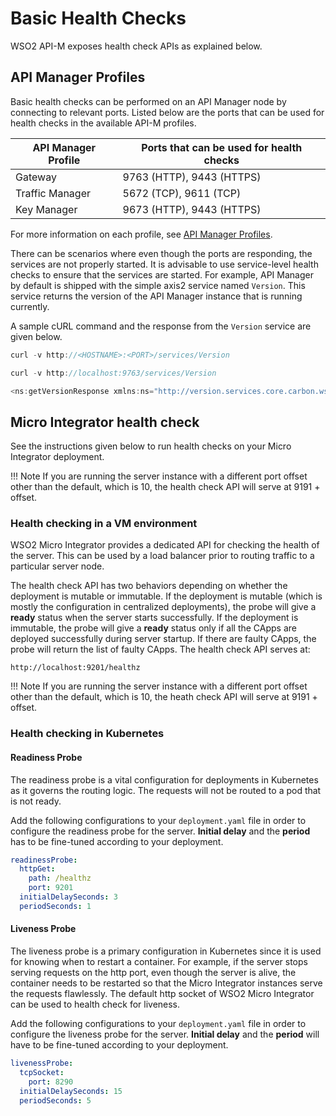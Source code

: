 # Basic Health Checks

WSO2 API-M exposes health check APIs as explained below.

## API Manager Profiles

Basic health checks can be performed on an API Manager node by connecting to relevant ports. Listed below are the ports that can be used for health checks in the available API-M profiles.

| API Manager Profile | Ports that can be used for health checks |
|---------------------|------------------------------------------|
| Gateway             | 9763 (HTTP), 9443 (HTTPS)                |
| Traffic Manager     | 5672 (TCP), 9611 (TCP)       |
| Key Manager         | 9673 (HTTP), 9443 (HTTPS)                |

For more information on each profile, see [API Manager Profiles]({{base_path}}//install-and-setup/setup/distributed-deployment/product-profiles).

There can be scenarios where even though the ports are responding, the services are not properly started. It is advisable to use service-level health checks to ensure that the services are started. For example, API Manager by default is shipped with the simple axis2 service named `Version`. This service returns the version of the API Manager instance that is running currently.

A sample cURL command and the response from the `Version` service are given below.

``` java tab="Format"
curl -v http://<HOSTNAME>:<PORT>/services/Version
```

``` java tab="Example"
curl -v http://localhost:9763/services/Version
```

``` java tab="Response"
<ns:getVersionResponse xmlns:ns="http://version.services.core.carbon.wso2.org"><return>WSO2 API Manager-2.6.0</return></ns:getVersionResponse>
```

## Micro Integrator health check

See the instructions given below to run health checks on your Micro Integrator deployment.

!!! Note
    If you are running the server instance with a different port offset other than the default, which is 10, the health
    check API will serve at 9191 + offset. 

### Health checking in a VM environment

WSO2 Micro Integrator provides a dedicated API for checking the health of the server. This can be used by a load 
balancer prior to routing traffic to a particular server node.

The health check API has two behaviors depending on whether the deployment is mutable or immutable. If the deployment 
is mutable (which is mostly the configuration in centralized deployments), the probe will give a **ready** status when the 
server starts successfully. If the deployment is immutable, the probe will give a **ready** status only if all the CApps 
are deployed successfully during server startup. If there are faulty CApps, the probe will return the list of faulty CApps. The health check API serves at:

`http://localhost:9201/healthz`

!!! Note
    If you are running the server instance with a different port offset other than the default, which is 10, the heath
    check API will serve at 9191 + offset.  

### Health checking in Kubernetes

#### Readiness Probe

The readiness probe is a vital configuration for deployments in Kubernetes as it governs the routing logic. The requests 
will not be routed to a pod that is not ready.

Add the following configurations to your `deployment.yaml` file in order to configure the readiness probe for
the server. **Initial delay** and the **period** has to be fine-tuned according to your deployment.

```yaml
readinessProbe:
  httpGet:
    path: /healthz
    port: 9201
  initialDelaySeconds: 3
  periodSeconds: 1
```

#### Liveness Probe

The liveness probe is a primary configuration in Kubernetes since it is used for knowing when to restart a container. For 
example, if the server stops serving requests on the http port, even though the server is alive, the container needs to 
be restarted so that the Micro Integrator instances serve the requests flawlessly. The default http socket of WSO2 Micro 
Integrator can be used to health check for liveness.

Add the following configurations to your `deployment.yaml` file in order to configure the liveness probe for
the server. **Initial delay** and the **period** will have to be fine-tuned according to your deployment.

```yaml
livenessProbe:
  tcpSocket:
    port: 8290
  initialDelaySeconds: 15
  periodSeconds: 5
```
